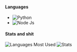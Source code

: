 


#### Languages
+ ![Python](https://img.shields.io/badge/-Python-FF008F)
+ ![Node Js](https://img.shields.io/badge/-Js-FF008F)

#### Stats and shit
![Languages Most Used](https://github-readme-stats.vercel.app/api/top-langs/?username=pirxcyfinal&show_icons=true&theme=radical)
![Stats](https://github-readme-stats.vercel.app/api?username=HarharYT&show_icons=true&theme=radical)
